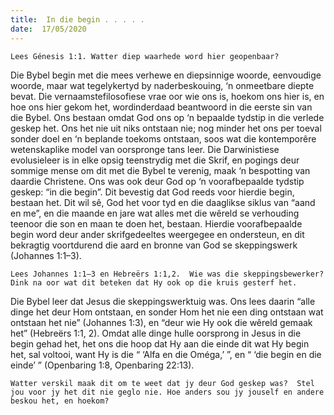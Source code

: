 ```yaml
---
title:  In die begin . . . . .
date:  17/05/2020
---
```


`Lees Génesis 1:1. Watter diep waarhede word hier geopenbaar?`

Die Bybel begin met die mees verhewe en diepsinnige woorde, eenvoudige woorde, maar wat tegelykertyd by naderbeskouing, ‘n onmeetbare diepte bevat.  Die vernaamstefilosofiese vrae oor wie ons is, hoekom ons hier is, en hoe ons hier gekom het, wordinderdaad beantwoord in die eerste sin van die Bybel.  Ons bestaan omdat God ons op ‘n bepaalde tydstip in die verlede geskep het.  Ons het nie uit niks ontstaan nie; nog minder het ons per toeval sonder doel en ‘n beplande toekoms ontstaan, soos wat die kontemporêre wetenskaplike model van oorspronge tans leer.  Die Darwinistiese evolusieleer is in elke opsig teenstrydig met die Skrif, en pogings deur sommige mense om dit met die Bybel te verenig, maak ‘n bespotting van daardie Christene. Ons was ook deur God op ‘n voorafbepaalde tydstip geskep: “in die begin”.  Dit bevestig dat God reeds voor hierdie begin, bestaan het.  Dit wil sê, God het voor tyd en die daaglikse siklus van “aand en me”, en die maande en jare wat alles met die wêreld se verhouding teenoor die son en maan te doen het, bestaan.  Hierdie voorafbepaalde begin word deur ander skrifgedeeltes weergegee en ondersteun, en dit bekragtig voortdurend die aard en bronne van God se skeppingswerk (Johannes 1:1–3).

`Lees Johannes 1:1–3 en Hebreërs 1:1,2.  Wie was die skeppingsbewerker?  Dink na oor wat dit beteken dat Hy ook op die kruis gesterf het.`

Die Bybel leer dat Jesus die skeppingswerktuig was. Ons lees daarin “alle dinge het deur Hom ontstaan, en sonder Hom het nie een ding ontstaan wat ontstaan het nie” (Johannes 1:3), en “deur wie Hy ook die wêreld gemaak het” (Hebreërs 1:1, 2). Omdat alle dinge hulle oorsprong in Jesus in die begin gehad het, het ons die hoop dat Hy aan die einde dit wat Hy begin het, sal voltooi, want Hy is die “ ‘Alfa en die Oméga,’ ”, en “ ‘die begin en die einde’ ” (Openbaring 1:8, Openbaring 22:13).

`Watter verskil maak dit om te weet dat jy deur God geskep was?  Stel jou voor jy het dit nie geglo nie. Hoe anders sou jy jouself en andere beskou het, en hoekom?`